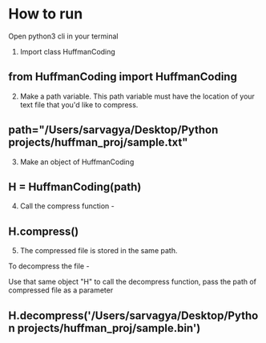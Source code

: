 # How to run

Open python3 cli in your terminal

1. Import class HuffmanCoding

## from HuffmanCoding import HuffmanCoding

2. Make a path variable. This path variable must have the location of your text file that you'd like to compress.

## path="/Users/sarvagya/Desktop/Python projects/huffman_proj/sample.txt"

3. Make an object of HuffmanCoding

## H = HuffmanCoding(path)

4. Call the compress function -

## H.compress()

5. The compressed file is stored in the same path.

To decompress the file -

Use that same object "H" to call the decompress function, pass the path of compressed file as a parameter
## H.decompress('/Users/sarvagya/Desktop/Python projects/huffman_proj/sample.bin')
